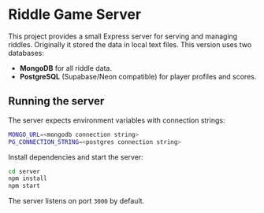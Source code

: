 # Riddle Game Server

This project provides a small Express server for serving and managing riddles.
Originally it stored the data in local text files. This version uses two
databases:

- **MongoDB** for all riddle data.
- **PostgreSQL** (Supabase/Neon compatible) for player profiles and scores.

## Running the server

The server expects environment variables with connection strings:

```bash
MONGO_URL=<mongodb connection string>
PG_CONNECTION_STRING=<postgres connection string>
```

Install dependencies and start the server:

```bash
cd server
npm install
npm start
```

The server listens on port `3000` by default.
